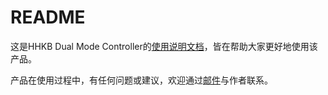# README
这是HHKB Dual Mode Controller的[使用说明文档](https://hhkb.xorlink.com)，皆在帮助大家更好地使用该产品。

产品在使用过程中，有任何问题或建议，欢迎通过[邮件](mailto:xorlink@gmail.com)与作者联系。
